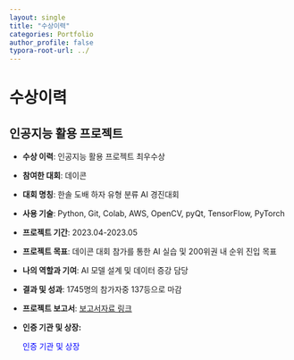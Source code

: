 ```yaml
---
layout: single
title: "수상이력"
categories: Portfolio
author_profile: false
typora-root-url: ../
---
```

# 수상이력

## 인공지능 활용 프로젝트

- **수상 이력**: 인공지능 활용 프로젝트 최우수상 

- **참여한 대회**: 데이콘

- **대회 명칭**: 한솔 도배 하자 유형 분류 AI  경진대회

- **사용 기술**: Python, Git, Colab, AWS, OpenCV, pyQt, TensorFlow, PyTorch

- **프로젝트 기간**: 2023.04-2023.05

- **프로젝트 목표**: 데이콘 대회 참가를 통한 AI 실습 및 200위권 내 순위 진입 목표

- **나의 역할과 기여**: AI 모델 설계 및 데이터 증강 담당

- **결과 및 성과**: 1745명의 참가자중 137등으로 마감

- **프로젝트 보고서**: <a href="https://www.dropbox.com/scl/fi/m1l75wk5ko2gf39xotcml/Jinse-Park-AI.pptx?rlkey=iq5rgo0mcselykxjg6rfawma4&dl=0" target="_blank">보고서자료 링크</a>

- **인증 기관 및 상장:**  

  <a onclick="window.open('/Users/jsp/Desktop/workspace/cv_blog/images/2024-05-08-수상이력/SCR-20240512-bcpu.png', 'popup', 'width=600,height=400')" style="color: blue; cursor: pointer;">인증 기관 및 상장</a>
